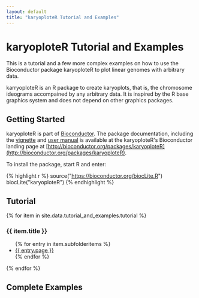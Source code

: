 ```yaml
---
layout: default
title: "karyoploteR Tutorial and Examples"
---
```


# karyoploteR Tutorial and Examples

This is a tutorial and a few more complex examples on how to use the Bioconductor package karyoploteR to plot linear genomes with arbitrary data.

karryoploteR is an R package to create karyoplots, that is, the chromosome ideograms accompained by any arbitrary data. It is inspired by the R 
base graphics system and does not depend on other graphics packages. 

## Getting Started

karyoploteR is part of [Bioconductor](http://bioconductor.org). The package documentation, including  the [vignette](http://bioconductor.org/packages/devel/bioc/vignettes/karyoploteR/inst/doc/karyoploteR.pdf)
and [user manual](http://bioconductor.org/packages/devel/bioc/manuals/karyoploteR/man/karyoploteR.pdf) is available at the karyoploteR's 
Bioconductor landing page at [http://bioconductor.org/packages/karyoploteR](http://bioconductor.org/packages/karyoploteR).

To install the package, start R and enter:

{% highlight r %}
  source("https://bioconductor.org/biocLite.R")
  biocLite("karyoploteR")
{% endhighlight %}


## Tutorial

{% for item in site.data.tutorial_and_examples.tutorial %}
    <h3>{{ item.title }}</h3>
      <ul>
        {% for entry in item.subfolderitems %}
          <li><a href="{{ entry.url }}">{{ entry.page }}</a></li>
        {% endfor %}
      </ul>
{% endfor %}


## Complete Examples


